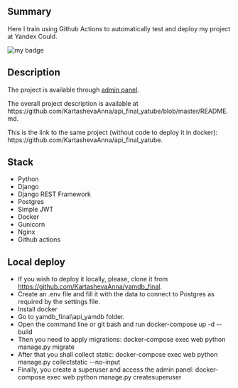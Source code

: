 ## Summary
Here I train using Github Actions to automatically test and deploy my project at Yandex Could. <p>
![my badge](https://github.com/KartashevaAnna/yamdb_final/actions/workflows/yamdb_workflow.yml/badge.svg) </p>

## Description
The project is available through [admin panel](http://84.201.157.9/admin/).
<p> The overall project description is available at https://github.com/KartashevaAnna/api_final_yatube/blob/master/README.md. </p>
This is the link to the same project (without code to deploy it in docker): https://github.com/KartashevaAnna/api_final_yatube.


## Stack
- Python
- Django
- Django REST Framework
- Postgres
- Simple JWT
- Docker
- Gunicorn
- Nginx
- Github actions

## Local deploy
- If you wish to deploy it locally, please, clone it from https://github.com/KartashevaAnna/yamdb_final.
- Create an .env file and fill it with the data to connect to Postgres as required by the settings file.
- Install docker
- Go to yamdb_final\api_yamdb folder.
- Open the command line or git bash and run docker-compose up -d --build
- Then you need to apply migrations: docker-compose exec web python manage.py migrate
- After that you shall collect static: docker-compose exec web python manage.py collectstatic --no-input
- Finally, you create a superuser and access the admin panel: docker-compose exec web python manage.py createsuperuser
